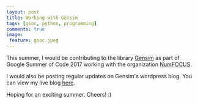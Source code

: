 ```yaml
---
layout: post
title: Working with Gensim
tags: [gsoc, python, programming]
comments: true
image:
 feature: gsoc.jpeg
---
```


This summer, I would be contributing to the library [Gensim](http://radimrehurek.com/gensim/) as part of Google Summer of Code 2017 working with the organization [NumFOCUS](https://www.numfocus.org/).

I would also be posting regular updates on Gensim's wordpress blog. You can view my live blog [here](https://rare-technologies.com/chinmayas-google-summer-of-code-2017-live-blog-a-chronicle-of-integrating-gensim-with-scikit-learn-and-keras/).

Hoping for an exciting summer. Cheers! :)
